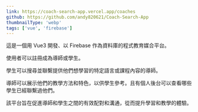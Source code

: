 ```yaml
---
link: https://coach-search-app.vercel.app/coaches
github: https://github.com/andy820621/Coach-Search-App
thumbnailType: 'webp'
tags: ['vue', 'firebase']
---
```


這是一個用 Vue3 開發、以 Firebase 作為資料庫的程式教育媒合平台。

使用者可以註冊成為導師或學生。

學生可以搜尋並聯繫提供他們想學習的特定語言或課程內容的導師。

導師可以展示他們的教學方法和特色，以供學生參考。且有個人後台可以查看哪些學生已經聯繫過他們。

該平台旨在促進導師和學生之間的有效配對和溝通，從而提升學習和教學的體驗。
